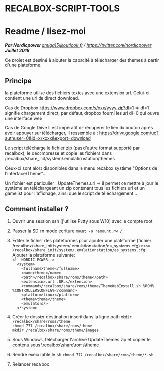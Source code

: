 ﻿RECALBOX-SCRIPT-TOOLS
==============================
# Readme / lisez-moi
***Par Nordicpower***
*amiga15@outlook.fr / https://twitter.com/nordicpower*
***Juillet 2018***

Ce projet est destiné à ajouter la capacité à télécharger des themes à partir d'une plateforme.

##  Principe

la plateforme utilise des fichiers textes avec une extension url. Celui-ci contient une url de direct download.

Cas de Dropbox
https://www.dropbox.com/s/xxx/yyyy.zip?dl=1  => dl=1 signifie chargement direct, par défaut, dropbox fourni les url dl=0 qui ouvre une interface web

Cas de Google Drive
Il est impératif de récupérer le lien du bouton après avoir appuyer sur télécharger, il ressemble à :
https://drive.google.com/uc?authuser=0&id=xxxxxx&export=download

Le script télécharge le fichier zip (pas d'autre format supporté par recalbox); le décompresse et copie les fichiers dans /recalbox/share_init/system/.emulationstation/themes

Ceux-ci sont alors disponibles dans le menu recabox système "Options de l'interface/Thème"...


Un fichier est particulier : UpdateThemes.url => il permet de mettre à jour le système en téléchargeant un zip contenant tous les fichiers url et un gamelist pour l'affichage,
ainsi que le script de téléchargement...


##  Comment installer ?

1. Ouvrir une session ssh (j'utilise Putty sous W10) avec le compte root

2. Passer la SD en mode écriture
`mount -o remount,rw /`<br />

3. Editer le fichier des plateformes pour ajouter une plateforme (fichier /recalbox/share_init/system/.emulationstation/es_systems.cfg)
`nano /recalbox/share_init/system/.emulationstation/es_systems.cfg`<br />
Ajouter la plateforme suivante:<br />
`<!--NORDIC POWER-->`<br />
`  <system>`<br />
`    <fullname>theme</fullname>`<br />
`    <name>theme</name>`<br />
`    <path>/recalbox/share/roms/theme</path>`<br />
`    <extension>.url .URL</extension>`<br />
`    <command>/recalbox/share/roms/theme/ThemeWebInstall.sh %ROM% %CONTROLLERSCONFIG%</command>`<br />
`    <platform>linux</platform>`<br />
`    <theme>theme</theme>`<br />
`    <emulators/>`<br />
`  </system>`<br />

4. Créer le dossier destination inscrit dans la ligne path
`mkdir /recalbox/share/roms/theme`<br />
`chmod 777 /recalbox/share/roms/theme`<br />
`mkdir /recalbox/share/roms/theme/images`<br />

5. Sous Windows, télécharger l'archive UpdateThemes.zip et copier le contenu sous \\recalbox\share\roms\theme

6. Rendre executable le sh
`chmod 777 /recalbox/share/roms/theme/*.sh`<br />

7. Relancer recalbox
 
